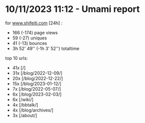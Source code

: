 # 10/11/2023 11:12 - Umami report
for www.shifeiti.com [24h] :

 - 166 (-174) page views
 - 59 (-27) uniques
 - 41 (-13) bounces
 - 3h 52' 49'' (-1h 3' 52'') totaltime


top 10 urls:
 - 41x [/]
 - 31x [/blog/2022-12-09/]
 - 20x [/blog/2022-12-22/]
 - 15x [/blog/2023-01-12/]
 - 7x [/blog/2022-05-07/]
 - 6x [/blog/2023-02-03/]
 - 6x [/wiki/]
 - 4x [/bbtalk/]
 - 4x [/blog/archives/]
 - 3x [/about/]


